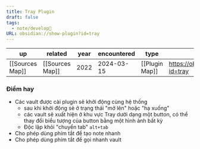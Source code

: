 ```yaml
---
title: Tray Plugin
draft: false
tags:
  - note/develop🍃
URL: obsidian://show-plugin?id=tray
---
```


| up              | related         | year | encountered | type           | URL                                 |
| --------------- | --------------- | ---- | ----------- | -------------- | ----------------------------------- |
| [[Sources Map]] | [[Sources Map]] | 2022 | 2024-03-15  | [[Plugin Map]] | https://obsidian.md/plugins?id=tray |

### Điểm hay
- Các vault được cài plugin sẽ khởi động cùng hệ thống
	- sau khi khởi động sẻ ở trạng thái "mở lên" hoặc "hạ xuống"
	- các vault sẽ xuất hiện ở khu vực Tray dưới dạng một button, có thể thay đổi biểu tượng của button bằng một hình ảnh bất kỳ
	- Độc lập khỏi "chuyển tab" `alt+tab`
- Cho phép dùng phím tắt để tạo note nhanh
- Cho phép dùng phím tắt để gọi nhanh vault